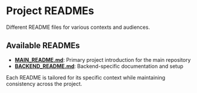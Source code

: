 # Project READMEs

Different README files for various contexts and audiences.

## Available READMEs

- **[MAIN_README.md](MAIN_README.md)**: Primary project introduction for the main repository
- **[BACKEND_README.md](BACKEND_README.md)**: Backend-specific documentation and setup

Each README is tailored for its specific context while maintaining consistency across the project.
